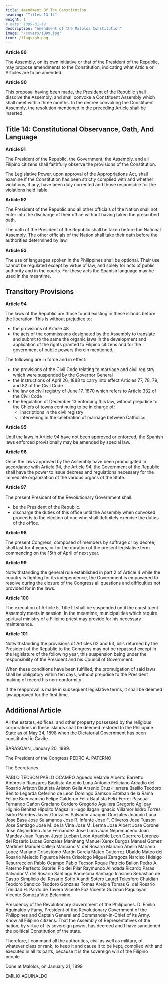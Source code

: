 ```yaml
---
title: Amendment Of The Constitution
heading: "Titles 13-14"
weight: 1
# date: 1899-01-19
description: "Amendment of the Malolos Constitution"
image: "/covers/1899.jpg"
icon: /flags/ph.png
---
```



**Article 89**

The Assembly, on its own initiative or that of the President of the Republic, may propose amendments to the Constitution, indicating what Article or Articles are to be amended.


**Article 90**

This proposal having been made, the President of the Republic shall dissolve the Assembly, and shall convoke a Constituent Assembly which shall meet within three months. In the decree convoking the Constituent Assembly, the resolution mentioned in the preceding Article shall be inserted.


## Title 14: Constitutional Observance, Oath, And Language

**Article 91**

The President of the Republic, the Government, the Assembly, and all Filipino citizens shall faithfully observe the provisions of the Constitution. 

The Legislative Power, upon approval of the Appropriations Act, shall examine if the Constitution has been strictly complied with and whether violations, if any, have been duly corrected and those responsible for the violations held liable.


**Article 92**

The President of the Republic and all other officials of the Nation shall not enter into the discharge of their office without having taken the prescribed oath. 

The oath of the President of the Republic shall be taken before the National Assembly. The other officials of the Nation shall take their oath before the authorities determined by law.


**Article 93**

The use of languages spoken in the Philippines shall be optional. Their use cannot be regulated except by virtue of law, and solely for acts of public authority and in the courts. For these acts the Spanish language may be used in the meantime.


## Transitory Provisions

**Article 94**

The laws of the Republic are those found existing in these islands before the liberation. This is without prejudice to:
- the provisions of Article 48
- the acts of the commissions designated by the Assembly to translate and submit to the same the organic laws in the development and application of the rights granted to Filipino citizens and for the government of public powers therein mentioned, 

The following are in force and in effect:
- the provisions of the Civil Code relating to marriage and civil registry which were suspended by the Governor General 
- the Instructions of April 26, 1888 to carry into effect Articles 77, 78, 79, and 82 of the Civil Code
- the law on civil registry of June 17, 1870 which refers to Article 332 of the Civil Code
- the Regulation of December 13 enforcing this law, without prejudice to the Chiefs of towns continuing to be in charge of:
  - inscriptions in the civil registry 
  - intervening in the celebration of marriage between Catholics


**Article 95**

Until the laws in Article 94 have not been approved or enforced, the Spanish laws enforced provisionally may be amended by special law.


**Article 96**

Once the laws approved by the Assembly have been promulgated in accordance with Article 94, the Article 94, the Government of the Republic shall have the power to issue decrees and regulations necessary for the immediate organization of the various organs of the State.


**Article 97**

The present President of the Revolutionary Government shall:
- be the President of the Republic. 
- discharge the duties of this office until the Assembly when convoked proceeds to the election of one who shall definitely exercise the duties of the office.


**Article 98**

The present Congress, composed of members by suffrage or by decree, shall last for 4 years, or for the duration of the present legislative term commencing on the 15th of April of next year.


**Article 99**

Notwithstanding the general rule established in part 2 of Article 4 while the country is fighting for its independence, the Government is empowered to resolve during the closure of the Congress all questions and difficulties not provided for in the laws. 

<!-- , which give rise to unforeseen events, of which the Permanent Commission shall be duly apprised as well as the Assembly when it meets in accordance with this Constitution. -->

**Article 100**

The execution of Article 5, Title III shall be suspended until the constituent Assembly meets in session. In the meantime, municipalities which require spiritual ministry of a Filipino priest may provide for his necessary maintenance.


**Article 101**

Notwithstanding the provisions of Articles 62 and 63, bills returned by the President of the Republic to the Congress may not be repassed except in the legislature of the following year, this suspension being under the responsibility of the President and his Council of Government. 

When these conditions have been fulfilled, the promulgation of said laws shall be obligatory within ten days, without prejudice to the President making of record his non-conformity. 

If the reapproval is made in subsequent legislative terms, it shall be deemed law approved for the first time.



## Additional Article

All the estates, edifices, and other property possessed by the religious corporations in these islands shall be deemed restored to the Philippine State as of May 24, 1898 when the Dictatorial Government has been constituted in Cavite.

BARASOAIN, January 20, 1899.

The President of the Congress
PEDRO A. PATERNO

The Secretaries

PABLO TECSON
PABLO OCAMPO
Aguedo Velarde 	Alberto Barretto 	Ambrosio Rianzares Bautista
Antonio Luna 	Antonio Feliciano 	Arcadio del Rosario
Ariston Bautista 	Ariston Gella 	Arsenio Cruz-Herrera
Basilio Teodoro 	Benito Legarda 	Ceferino de Leon
Domingo Samson 	Esteban de la Rama 	Felipe Buencamino
Felipe Calderon 	Felix Bautista 	Felix Ferrer Pascual
Fernando Cañon 	Graciano Cordero 	Gregorio Aguilera
Gregorio Aglipay 	Higinio Benitez 	Hipolito Magsalin
Hugo Ilagan 	Ignacio Villamor 	Isidro Torres
Isidro Paredes 	Javier Gonzales Salvador 	Joaquin Gonzales
Joaquin Luna 	Jose Basa 	Jose Salamanca
Jose R. Infante 	Jose F. Oliveros 	Jose Tuason
Jose Santiago 	Jose M. de la Vina 	Jose M. Lerma
Jose Albert 	Jose Coronel 	Jose Alejandrino
Jose Fernandez 	Jose Luna 	Juan Nepomuceno
Juan Manday 	Juan Tuason 	Justo Lucban
Leon Apacible 	Leon Guerrero 	Lorenzo del Rosario
Lucas Gonzales Maninang 	Manuel Xerex Burgos 	Manuel Gomez Martinez
Manuel Calleja 	Marciano V. del Rosario 	Mariano Abella
Mariano Lopez 	Mariano Crisostomo 	Martin Garcia
Mateo Gutierrez Ubaldo 	Mateo del Rosario 	Melecio Figueroa
Mena Crisologo 	Miguel Zaragoza 	Narciso Hidalgo Resurreccion
Pablo Ocampo 	Pablo Tecson Roque 	Patricio Bailon
Pedro A. Paterno 	Perfecto Gabriel 	Pio del Pilar
Raymundo Alindada 	Ricardo Paras 	Salvador V. del Rosario
Santiago Barcelona 	Santiago Icasiano 	Sebastian de Castro
Simplicio del Rosario 	Sofio Alandi 	Sotero Laurel
Telesforo Chuidian 	Teodoro Sandico 	Teodoro Gonzales
Tomas Arejola 	Tomas G. del Rosario 	Trinidad H. Pardo de Tavera
Vicente Foz 	Vicente Guzman Pagulayan 	Vicente Somoza
Vito Belarmino

Presidency of the Revolutionary Government of the Philippines. D. Emilio Aguinaldo y Famy, President of the Revolutionary Government of the Philippines and Captain General and Commander-in-Chief of its Army. Know all Filipino citizens: That the Assembly of Representatives of the nation, by virtue of its sovereign power, has decreed and I have sanctioned the political Constitution of the state.

Therefore, I command all the authorities, civil as well as military, of whatever class or rank, to keep it and cause it to be kept, complied with and executed in all its parts, because it is the sovereign will of the Filipino people.

Done at Malolos, on January 21, 1899

EMILIO AGUINALDO
